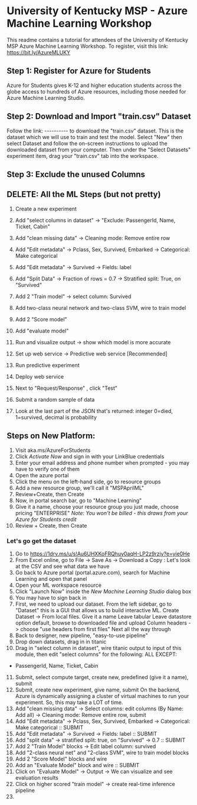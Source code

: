 # University of Kentucky MSP - Azure Machine Learning Workshop

This readme contains a tutorial for attendees of the University of Kentucky MSP Azure Machine Learning Workshop. To register, visit this link: https://bit.ly/AzureMLUKY

## Step 1: Register for Azure for Students

Azure for Students gives K-12 and higher education students across the globe access to hundreds of Azure resources, including those needed for Azure Machine Learning Studio. 

## Step 2: Download and Import "train.csv" Dataset

Follow the link: ---------- to download the "train.csv" dataset. This is the dataset which we will use to train and test the model.
Select "New" then select Dataset and follow the on-screen instructions to upload the downloaded dataset from your computer. Then under the "Select Datasets" experiment item, drag your "train.csv" tab into the workspace.

## Step 3: Exclude the unused Columns



## DELETE: All the ML Steps (but not pretty)

1. Create a new experiment
2. Add "select columns in dataset" -> "Exclude: PassengerId, Name, Ticket, Cabin"
3. Add "clean missing data" -> Cleaning mode: Remove entire row
4. Add "Edit metadata" -> Pclass, Sex, Survived, Embarked -> Categorical: Make categorical
5. Add "Edit metadata" -> Survived -> Fields: label
6. Add "Split Data" -> Fraction of rows = 0.7 -> Stratified split: True, on "Survived"
7. Add 2 "Train model" -> select column: Survived
8. Add two-class neural network and two-class SVM, wire to train model
9. Add 2 "Score model"
10. Add "evaluate model"
11. Run and visualize output -> show which model is more accurate

1. Set up web service -> Predictive web service [Recommended]
2. Run predictive experiment
3. Deploy web service

1. Next to "Request/Response" , click "Test"
2. Submit a random sample of data
3. Look at the last part of the JSON that's returned: integer 0=died, 1=survived, decimal is probability


## Steps on New Platform:

1. Visit aka.ms/AzureForStudents
2. Click *Activate Now* and sign in with your LinkBlue credentials
3. Enter your email address and phone number when prompted - you may have to verify one of them
4. Open the azure portal
5. Click the menu on the left-hand side, go to resource groups
6. Add a new resource group, we'll call it "MSPAprilML"
7. Review+Create, then Create
8. Now, in portal search bar, go to "Machine Learning"
9. Give it a name, choose your resource group you just made, choose pricing "ENTERPRISE"
*Note: You won't be billed - this draws from your Azure for Students credit*
10. Review + Create, then Create

### Let's go get the dataset

1. Go to https://1drv.ms/u/s!Au6UHXKoFRQhuy0aqH-LP2z9rziy?e=yie0He
2. From Excel online, go to File -> Save As -> Download a Copy : Let's look at the CSV and see what data we have
3. Go back to Azure portal (portal.azure.com), search for Machine Learning and open that panel
4. Open your ML workspace resource
5. Click "Launch Now" inside the *New Machine Learning Studio* dialog box
6. You may have to sign back in
7. First, we need to upload our dataset. From the left sidebar, go to "Dataset" this is a GUI that allows us to build interactive ML. Create Dataset -> From local files.
Give it a name
Leave tabular
Leave datastore option default, browse to downloaded file and upload
Column headers -> choose "use headers from first files"
Next all the way through
8. Back to designer, new pipeline, "easy-to-use pipeline"
9. Drop down datasets, drag in in titanic
10. Drag in "select column in dataset", wire titanic output to input of this module, then edit "select columns" for the following: ALL EXCEPT:
- PassengerId, Name, Ticket, Cabin
11. Submit, select compute target, create new, predefined (give it a name), submit
12. Submit, create new experiment, give name, submit
On the backend, Azure is dynamically assigning a cluster of virtual machines to run your experiment. So, this may take a LOT of time.
13. Add "clean missing data" -> Select columns: edit columns (By Name: Add all) -> Cleaning mode: Remove entire row, submit
14. Add "Edit metadata" -> Pclass, Sex, Survived, Embarked -> Categorical: Make categorical :: SUBMIT
15. Add "Edit metadata" -> Survived -> Fields: label :: SUBMIT
16. Add "split data" -> stratified split: true, on "Survived" -> 0.7 :: SUBMIT
17. Add 2 "Train Model" blocks -> Edit label column: survived
18. Add "2-class neural net" and "2-class SVM", wire to train model blocks 
19. Add 2 "Score Model" blocks and wire
20. Add an "Evaluate Model" block and wire :: SUBMIT
21. Click on "Evaluate Model" -> Output -> We can visualize and see evaluation results
22. Click on higher scored "train model" -> create real-time inference pipeline
23. 
